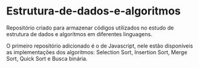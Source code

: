 # Estrutura-de-dados-e-algoritmos
Repositório criado para armazenar códigos utilizados no estudo de estrutura de dados e algoritmos em diferentes linguagens.

O primeiro repositório adicionado é o de Javascript, nele estão disponíveis as implementações dos algoritmos: Selection Sort, Insertion Sort, Merge Sort, Quick Sort e Busca binária.
